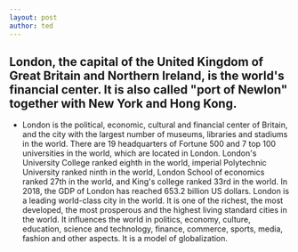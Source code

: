 ```yaml
---
layout: post
author: ted
---
```

London, the capital of the United Kingdom of Great Britain and Northern Ireland, is the world's financial center. It is also called "port of Newlon" together with New York and Hong Kong.
-----------------


* London is the political, economic, cultural and financial center of Britain, and the city with the largest number of museums, libraries and stadiums in the world. There are 19 headquarters of Fortune 500 and 7 top 100 universities in the world, which are located in London. London's University College ranked eighth in the world, imperial Polytechnic University ranked ninth in the world, London School of economics ranked 27th in the world, and King's college ranked 33rd in the world. In 2018, the GDP of London has reached 653.2 billion US dollars. London is a leading world-class city in the world. It is one of the richest, the most developed, the most prosperous and the highest living standard cities in the world. It influences the world in politics, economy, culture, education, science and technology, finance, commerce, sports, media, fashion and other aspects. It is a model of globalization.